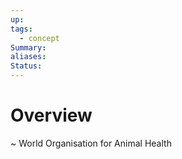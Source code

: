 ```yaml
---
up: 
tags:
  - concept
Summary: 
aliases: 
Status:
---
```

# Overview
~
World Organisation for Animal Health
<!--SR:!2025-03-14,4,270-->